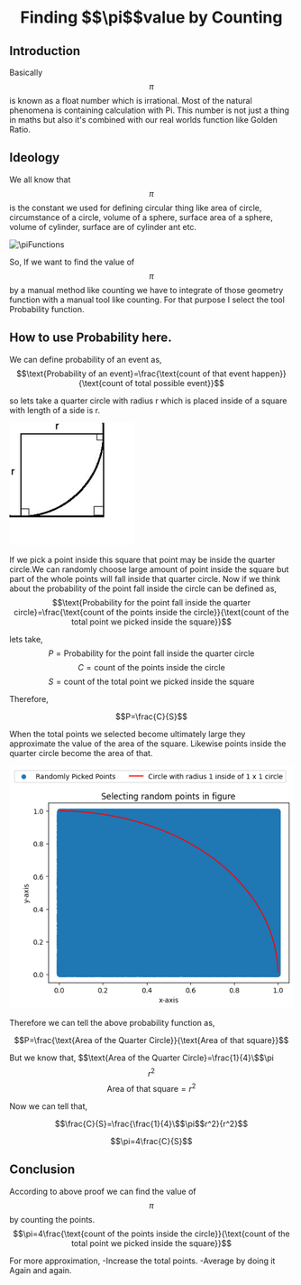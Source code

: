 <h1 align="center">Finding $$\pi$$value by Counting</h1>

<h2>Introduction</h2>

Basically $$\pi$$is known as a float number which is irrational.
Most of the natural phenomena is containing calculation with Pi. This number is not just a thing in maths but also it's combined with our real worlds function like Golden Ratio.

<h2>Ideology</h2>

We all know that $$\pi$$is the constant we used for defining circular thing like area of circle, circumstance of a circle, volume of a sphere, surface area of a sphere, volume of cylinder, surface are of cylinder ant etc.

![$$\pi$$Functions](https://www.mathsisfun.com/geometry/images/cone-sphere-cylinder-vol.svg)

So, If we want to find the value of $$\pi$$by a manual method like counting we have to integrate of those geometry function with a manual tool like counting. For that purpose I select the tool Probability function.

<h2> How to use Probability here. </h2>

We can define probability of an event as,
$$\text{Probability of an event}=\frac{\text{count of that event happen}}{\text{count of total possible event}}$$ 

so lets take a quarter circle with radius r which is placed inside of a square with length of a side is r.

![Explain the square with quarter circle](./ExplainSquareAndQCircle.png)

If we pick a point inside this square that point may be inside the quarter circle.We can randomly choose large amount of point inside the square but part of the whole points will fall inside that quarter circle. Now if we think about the probability of the point fall inside the circle can be defined as,
$$\text{Probability for the point fall inside the quarter circle}=\frac{\text{count of the points inside the circle}}{\text{count of the total point we picked inside the square}}$$

lets take,
$$P=\text{Probability for the point fall inside the quarter circle}$$ 
$$C=\text{count of the points inside the circle}$$ 
$$S=\text{count of the total point we picked inside the square}$$ 

Therefore,

$$P=\frac{C}{S}$$

When the total points we selected become ultimately large they approximate the value of the area of the square. Likewise points inside the quarter circle become the area of that.

![Explanation](./Explain.png)

Therefore we can tell the above probability function as,

$$P=\frac{\text{Area of the Quarter Circle}}{\text{Area of that square}}$$

But we know that,
$$\text{Area of the Quarter Circle}=\frac{1}{4}\$$\pi$$r^2$$
$$\text{Area of that square}=r^2$$

Now we can tell that,

$$\frac{C}{S}=\frac{\frac{1}{4}\$$\pi$$r^2}{r^2}$$

$$\pi=4\frac{C}{S}$$

<h2>Conclusion</h2>

According to above proof we can find the value of $$\pi$$ by counting the points.
$$\pi=4\frac{\text{count of the points inside the circle}}{\text{count of the total point we picked inside the square}}$$

For more approximation,
-Increase the total points.
-Average by doing it Again and again.


